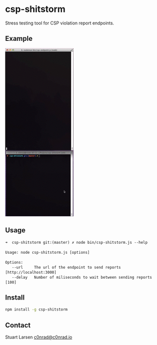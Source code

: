 # csp-shitstorm

Stress testing tool for CSP violation report endpoints.

## Example
![Example](docs/img/example.gif)

## Usage
```
➜  csp-shitstorm git:(master) ✗ node bin/csp-shitstorm.js --help

Usage: node csp-shitstorm.js [options]

Options:
   --url     The url of the endpoint to send reports  [http://localhost:3000]
   --delay   Number of miliseconds to wait between sending reports  [100]
```

## Install
```bash
npm install -g csp-shitstorm
```

## Contact

Stuart Larsen c0nrad@c0nrad.io
